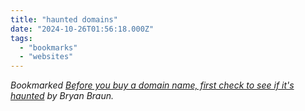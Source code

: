 ```yaml
---
title: "haunted domains"
date: "2024-10-26T01:56:18.000Z"
tags: 
  - "bookmarks"
  - "websites"
---
```


_Bookmarked [Before you buy a domain name, first check to see if it's haunted](https://www.bryanbraun.com/2024/10/25/before-you-buy-a-domain-name-first-check-to-see-if-its-haunted/) by Bryan Braun._
